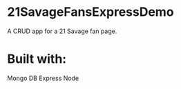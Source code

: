 # 21SavageFansExpressDemo

A CRUD app for a 21 Savage fan page.

# Built with:
Mongo DB
Express
Node
